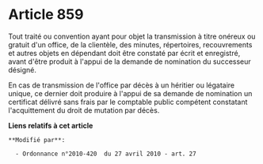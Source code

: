 # Article 859

Tout traité ou convention ayant pour objet la transmission à titre onéreux ou gratuit d'un office, de la clientèle, des
minutes, répertoires, recouvrements et autres objets en dépendant doit être constaté par écrit et enregistré, avant d'être
produit à l'appui de la demande de nomination du successeur désigné. 

En cas de transmission de l'office par décès à un héritier ou légataire unique, ce dernier doit produire à l'appui de sa
demande de nomination un certificat délivré sans frais par le comptable  public compétent constatant l'acquittement du droit
de mutation par décès.

**Liens relatifs à cet article**

	**Modifié par**:

	  - Ordonnance n°2010-420  du 27 avril 2010 - art. 27
